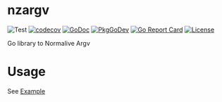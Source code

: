 # nzargv

![Test](https://github.com/zakuro9715/nzargv/workflows/Test/badge.svg)
[![codecov](https://codecov.io/gh/zakuro9715/nzargv/branch/main/graph/badge.svg?token=K937ZYFF9Z)](https://codecov.io/gh/zakuro9715/nzargv)
[![GoDoc](https://godoc.org/github.com/zakuro9715/nzargv?status.svg)](http://godoc.org/github.com/zakuro9715/nzargv)
[![PkgGoDev](https://pkg.go.dev/badge/github.com/zakuro9715/nzargs)](https://pkg.go.dev/github.com/zakuro9715/nzargv)
[![Go Report Card](https://goreportcard.com/badge/github.com/zakuro9715/nzargv)](https://goreportcard.com/report/github.com/zakuro9715/nzargv)
[![License](https://img.shields.io/badge/License-Apache%202.0-blue.svg)](https://opensource.org/licenses/Apache-2.0)

Go library to Normalive Argv

# Usage

See [Example](nzargv_test.go)
